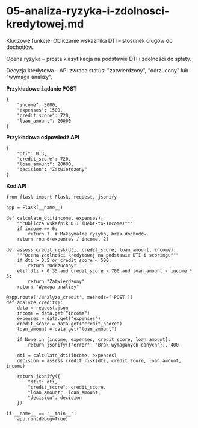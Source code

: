 # 05-analiza-ryzyka-i-zdolnosci-kredytowej.md

Kluczowe funkcje:
Obliczanie wskaźnika DTI – stosunek długów do dochodów.

Ocena ryzyka – prosta klasyfikacja na podstawie DTI i zdolności do spłaty.

Decyzja kredytowa – API zwraca status: "zatwierdzony", "odrzucony" lub "wymaga analizy".


**Przykładowe żądanie POST**
```
{
    "income": 5000,
    "expenses": 1500,
    "credit_score": 720,
    "loan_amount": 20000
}
```

**Przykładowa odpowiedź API**
```
{
    "dti": 0.3,
    "credit_score": 720,
    "loan_amount": 20000,
    "decision": "Zatwierdzony"
}
```

**Kod API**

```
from flask import Flask, request, jsonify

app = Flask(__name__)

def calculate_dti(income, expenses):
    """Oblicza wskaźnik DTI (Debt-to-Income)"""
    if income == 0:
        return 1  # Maksymalne ryzyko, brak dochodów
    return round(expenses / income, 2)

def assess_credit_risk(dti, credit_score, loan_amount, income):
    """Ocena zdolności kredytowej na podstawie DTI i scoringu"""
    if dti > 0.5 or credit_score < 500:
        return "Odrzucony"
    elif dti < 0.35 and credit_score > 700 and loan_amount < income * 5:
        return "Zatwierdzony"
    return "Wymaga analizy"

@app.route('/analyze_credit', methods=['POST'])
def analyze_credit():
    data = request.json
    income = data.get("income")
    expenses = data.get("expenses")
    credit_score = data.get("credit_score")
    loan_amount = data.get("loan_amount")

    if None in [income, expenses, credit_score, loan_amount]:
        return jsonify({"error": "Brak wymaganych danych"}), 400

    dti = calculate_dti(income, expenses)
    decision = assess_credit_risk(dti, credit_score, loan_amount, income)

    return jsonify({
        "dti": dti,
        "credit_score": credit_score,
        "loan_amount": loan_amount,
        "decision": decision
    })

if __name__ == '__main__':
    app.run(debug=True)

```

